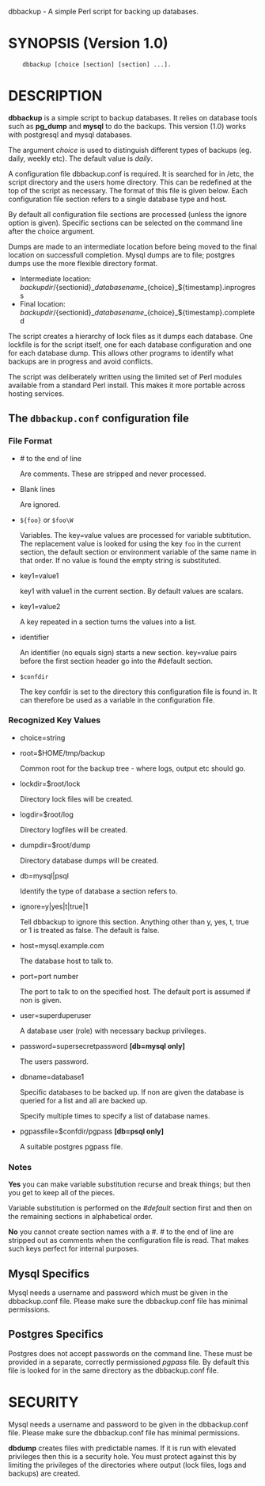 dbbackup - A simple Perl script for backing up databases.

# SYNOPSIS (Version 1.0)

        dbbackup [choice [section] [section] ...].

# DESCRIPTION

**dbbackup** is a simple script to backup databases. It relies on database tools such as **pg\_dump** and **mysql** to do the backups.  This version (1.0) works with postgresql and mysql databases.

The argument _choice_ is used to distinguish different types of backups (eg. daily, weekly etc).  The default value is _daily_.  

A configuration file dbbackup.conf is required.  It is searched for in /etc, the script directory and the users home directory. This can be redefined at the top of the script as necessary. The format of this file is given below.  Each configuration file section refers to a single database type and host. 

By default all configuration file sections are processed (unless the ignore option is given).  Specific sections can be selected on the command line after the choice argument.

Dumps are made to an intermediate location before being moved to the final location on successfull completion.  Mysql dumps are to file; postgres dumps use the more flexible directory format.

- Intermediate location: $backupdir/${sectionid}\_${databasename}\_${choice}\_${timestamp}.inprogress
- Final location:        $backupdir/${sectionid}\_${databasename}\_${choice}\_${timestamp}.completed 

The script creates a hierarchy of lock files as it dumps each database.  One lockfile is for the script itself, one for each database configuration and one for each database dump.  This allows other programs to identify what backups are in progress and avoid conflicts.

The script was deliberately written using the limited set of Perl modules available from a standard Perl install.  This makes it more portable across hosting services.

## The `dbbackup.conf` configuration file

### File Format

- _#_ to the end of line 

    Are comments.  These are stripped and never processed.

- Blank lines

    Are ignored.

- `${foo}` or `$foo\W` 

    Variables.  The key=value values are processed for variable subtitution.  The replacement value is looked for using the key `foo` in the current section, the default section or environment variable of the same name in that order. If no
    value is found the empty string is substituted.

- key1=value1   

    key1 with value1 in the current section.  By default values are scalars.

- key1=value2 

    A key repeated in a section turns the values into a list.

- identifier

    An identifier (no equals sign) starts a new section.  key=value pairs before the first section header go into the #default section.

- `$confdir` 

    The key confdir is set to the directory this configuration file is found in.  It can therefore be used as a variable in the configuration file.

### Recognized Key Values

- choice=string
- root=$HOME/tmp/backup

    Common root for the backup tree - where logs, output etc should go.

- lockdir=$root/lock

    Directory lock files will be created.

- logdir=$root/log

    Directory logfiles will be created.

- dumpdir=$root/dump

    Directory database dumps will be created.

- db=mysql|psql

    Identify the type of database a section refers to.

- ignore=y|yes|t|true|1

    Tell dbbackup to ignore this section.  Anything other than y, yes, t, true or 1
    is treated as false.  The default is false.

- host=mysql.example.com

    The database host to talk to.

- port=port number

    The port to talk to on the specified host.  The default
    port is assumed if non is given.

- user=superduperuser

    A database user (role) with necessary backup privileges.

- password=supersecretpassword **\[db=mysql only\]**

    The users password.

- dbname=database1

    Specific databases to be backed up.  If non are given the
    database is queried for a list and all are backed up.

    Specify multiple times to specify a list of database names.

- pgpassfile=$confdir/pgpass  **\[db=psql only\]**

    A suitable postgres pgpass file.

### Notes

**Yes** you can make variable substitution recurse and break things; but then you get to keep all of the pieces.

Variable substitution is performed on the _#default_ section first and then on the remaining sections in alphabetical order.

**No** you cannot create section names with a #.  # to the end of line are stripped out as comments when the configuration file is read.  That makes such keys perfect for internal purposes.

## Mysql Specifics

Mysql needs a username and password which must be given in the dbbackup.conf file.
Please make sure the dbbackup.conf file has minimal permissions.

## Postgres Specifics

Postgres does not accept passwords on the command line.  These must be
provided in a separate, correctly permissioned _pgpass_ file.  By
default this file is looked for in the same directory as the dbbackup.conf
file.

# SECURITY

Mysql needs a username and password to be given in the dbbackup.conf file. Please make sure the dbbackup.conf file has minimal permissions.

**dbdump** creates files with predictable names.  If it is run with elevated privileges then this is a security hole.  You must protect
against this by limiting the privileges of the directories where output (lock files, logs and backups) are created.
